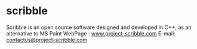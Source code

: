 # scribble
Scribble is an open source software designed and developed in C++, as an alternative to MS Paint
WebPage : www.project-scribble.com
E-mail: contactus@project-scribble.com
